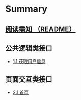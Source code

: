 # Summary

## [阅读需知 （README）](README.md)

## 公共逻辑类接口

* [1.1 获取用户信息](publicLogic/1_getUserInfo.md)

## 页面交互类接口

* [2.1 首页](pageDisplay/1_indexPage.md)


